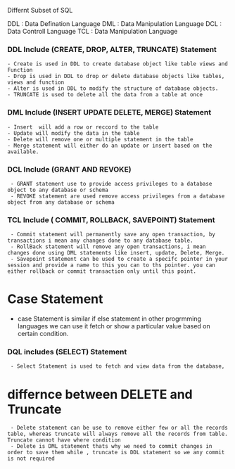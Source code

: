Differnt Subset of SQL

DDL : Data Defination Language 
DML : Data Manipulation Language
DCL : Data Controll Language
TCL : Data Manipulation Language


### DDL Include (CREATE, DROP, ALTER, TRUNCATE) Statement
    - Create is used in DDL to create database object like table views and Function
    - Drop is used in DDL to drop or delete database objects like tables, views and function
    - Alter is used in DDL to modify the structure of database objects.
    - TRUNCATE is used to delete all the data from a table at once
### DML Include (INSERT UPDATE DELETE, MERGE) Statement
    - Insert  will add a row or reccord to the table
    - Update will modify the data in the table
    - Delete will remove one or multiple statement in the table
    - Merge statement will either do an update or insert based on the available.
    
### DCL Include (GRANT AND REVOKE)
     - GRANT statement use to provide access privileges to a database object to any database or schema
     - REVOKE statement are used remove access privileges from a database object from any database or schema
### TCL Include ( COMMIT, ROLLBACK, SAVEPOINT) Statement

     - Commit statement will permanently save any open transaction, by transactions i mean any changes done to any database table.
     - RollBack statement will remove any open transactions, i mean changes done using DML statements like insert, update, Delete, Merge.
     - Savepoint statement can be used to create a specifc pointer in your session and provide a name to this you can to ths pointer. you can either rollback or commit transaction only until this point.

# Case Statement
 - case Statement is similar if else statement in other progrmming languages we can use it fetch or show a particular value based on certain condition.
 
  
### DQL includes (SELECT) Statement
     - Select Statement is used to fetch and view data from the database,


# differnce between DELETE and Truncate
     - Delete statement can be use to remove either few or all the records table, whereas truncate will always remove all the records from table. Truncate cannot have where condition
     - Delete is DML statement thats why we need to commit changes in order to save them while , truncate is DDL statement so we any commit is not required
